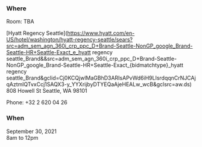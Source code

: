 ### Where

Room: TBA

[Hyatt Regency Seattle](https://www.hyatt.com/en-US/hotel/washington/hyatt-regency-seattle/sears?src=adm_sem_agn_360i_crp_ppc_D+Brand-Seattle-NonGP_google_Brand-Seattle-HR+Seattle-Exact_e_hyatt regency seattle_Brand&&src=adm_sem_agn_360i_crp_ppc_D+Brand-Seattle-NonGP_google_Brand-Seattle-HR+Seattle-Exact_{bidmatchtype}_hyatt regency seattle_Brand&gclid=Cj0KCQjwlMaGBhD3ARIsAPvWd6iH9LIsrdqqnCrNJCAjqAztmlQTvxCcj1SAQX3-y_YYXrijbyDTYEQaAjeHEALw_wcB&gclsrc=aw.ds)  
808 Howell St
Seattle, WA 98101

Phone: +32 2 620 04 26  

### When
September 30, 2021  
8am to 12pm  
